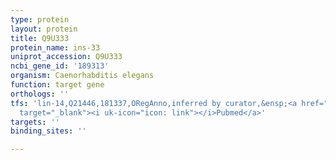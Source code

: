 ```yaml
---
type: protein
layout: protein
title: Q9U333
protein_name: ins-33
uniprot_accession: Q9U333
ncbi_gene_id: '189313'
organism: Caenorhabditis elegans
function: target gene
orthologs: ''
tfs: 'lin-14,Q21446,181337,ORegAnno,inferred by curator,&ensp;<a href="https://www.ncbi.nlm.nih.gov/pubmed/?term=16314527%5Buid%5D+OR+26578589%5Buid%5D"
  target="_blank"><i uk-icon="icon: link"></i>Pubmed</a>'
targets: ''
binding_sites: ''

---
```

